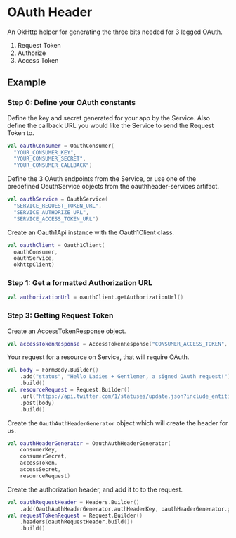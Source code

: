 # OAuth Header

An OkHttp helper for generating the three bits needed for 3 legged OAuth. 

1. Request Token
2. Authorize
3. Access Token

## Example

### Step 0: Define your OAuth constants

Define the key and secret generated for your app by the Service. Also 
define the callback URL you would like the Service to send the Request 
Token to.

```kotlin
val oauthConsumer = OauthConsumer(
  "YOUR_CONSUMER_KEY", 
  "YOUR_CONSUMER_SECRET", 
  "YOUR_CONSUMER_CALLBACK")
```

Define the 3 OAuth endpoints from the Service, or use one of the predefined 
OauthService objects from the oauthheader-services artifact.

```kotlin
val oauthService = OauthService(
  "SERVICE_REQUEST_TOKEN_URL", 
  "SERVICE_AUTHORIZE_URL", 
  "SERVICE_ACCESS_TOKEN_URL")
```

Create an Oauth1Api instance with the Oauth1Client class.

```kotlin
val oauthClient = Oauth1Client(
  oauthConsumer, 
  oauthService, 
  okhttpClient)
```

### Step 1: Get a formatted Authorization URL

```kotlin
val authorizationUrl = oauthClient.getAuthorizationUrl()
```

### Step 3: Getting Request Token

Create an AccessTokenResponse object.

```kotlin
val accessTokenResponse = AccessTokenResponse("CONSUMER_ACCESS_TOKEN", "CONSUMER_VERIFIER")
```

Your request for a resource on Service, that will require OAuth.

```kotlin
val body = FormBody.Builder()
    .add("status", "Hello Ladies + Gentlemen, a signed OAuth request!")
    .build()
val resourceRequest = Request.Builder()
    .url("https://api.twitter.com/1/statuses/update.json?include_entities=true")
    .post(body)
    .build()
```

Create the ```OauthAuthHeaderGenerator``` object which will create 
the header for us.

```kotlin
val oauthHeaderGenerator = OauthAuthHeaderGenerator(
    consumerKey,
    consumerSecret,
    accessToken,
    accessSecret,
    resourceRequest)
```

Create the authorization header, and add it to to the request.

```kotlin
val oauthRequestHeader = Headers.Builder()
    .add(OauthAuthHeaderGenerator.authHeaderKey, oauthHeaderGenerator.getAuthHeaderValue())
val requestTokenRequest = Request.Builder()
    .headers(oauthRequestHeader.build())
    .build()
```
